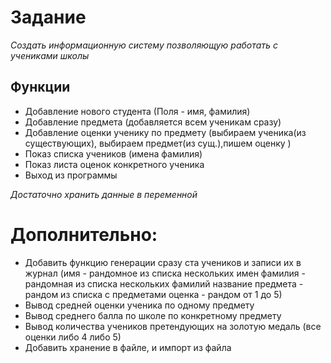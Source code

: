 # Задание 
*Создать информационную систему позволяющую работать с учениками школы*
## Функции
* Добавление нового студента (Поля - имя, фамилия)
* Добавление предмета (добавляется всем ученикам сразу)
* Добавление оценки ученику по предмету (выбираем ученика(из существующих), выбираем предмет(из сущ.),пишем оценку )
* Показ списка учеников (имена фамилия)
* Показ листа оценок конкретного ученика
* Выход из программы

*Достаточно хранить данные в переменной*

# Дополнительно:
* Добавить функцию генерации сразу ста учеников и записи их в журнал
(имя - рандомное из списка нескольких имен
фамилия - рандомная из списка нескольких фамилий
название предмета - рандом из списка с предметами
оценка - рандом от 1 до 5)
* Вывод средней оценки ученика по одному предмету
* Вывод среднего балла по школе по конкретному предмету
* Вывод количества учеников претендующих на золотую медаль (все оценки либо 4 либо 5)
* Добавить хранение в файле, и импорт из файла
